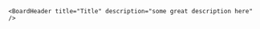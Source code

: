 <!-- prettier- ignore -->
```
<BoardHeader title="Title" description="some great description here" />
```
